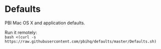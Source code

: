 # Defaults
PBI Mac OS X and application defaults.

Run it remotely:  
```bash <(curl -s https://raw.githubusercontent.com/pbihq/defaults/master/Defaults.sh)```
